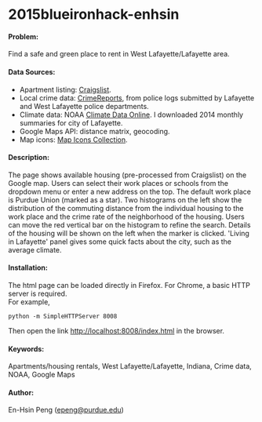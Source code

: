 # 2015blueironhack-enhsin
#### Problem:
Find a safe and green place to rent in West Lafayette/Lafayette area.

#### Data Sources:
* Apartment listing: [Craigslist](https://tippecanoe.craigslist.org/search/apa).
* Local crime data: [CrimeReports](https://www.crimereports.com), from police logs submitted by Lafayette and West Lafayette police departments.
* Climate data: NOAA [Climate Data Online](http://www.ncdc.noaa.gov/cdo-web/datasets). I downloaded 2014 monthly summaries for city of Lafayette.
* Google Maps API: distance matrix, geocoding.
* Map icons: [Map Icons Collection](https://mapicons.mapsmarker.com/).

#### Description:
The page shows available housing (pre-processed from Craigslist) on the Google map. Users can select their work places or schools from the dropdown menu or enter a new address on the top. The default work place is Purdue Union (marked as a star). Two histograms on the left show the distribution of the commuting distance from the individual housing to the work place and the crime rate of the neighborhood of the housing. Users can move the red vertical bar on the histogram to refine the search. Details of the housing will be shown on the left when the marker is clicked. 'Living in Lafayette' panel gives some quick facts about the city, such as the average climate.

#### Installation:
The html page can be loaded directly in Firefox. For Chrome, a basic HTTP server is required.  
For example,
```
python -m SimpleHTTPServer 8008
```
Then open the link [http://localhost:8008/index.html](http://localhost:8008/index.html) in the browser.

#### Keywords:
Apartments/housing rentals, West Lafayette/Lafayette, Indiana, Crime data, NOAA, Google Maps

#### Author:
En-Hsin Peng (epeng@purdue.edu)
